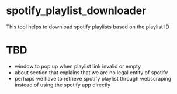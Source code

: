 # spotify_playlist_downloader

This tool helps to download spotify playlists based on the playlist ID


# TBD

- window to pop up when playlist link invalid or empty
- about section that explains that we are no legal entity of spotify
- perhaps we have to retrieve spotify playlist through webscraping instead of using the spotify app directly

